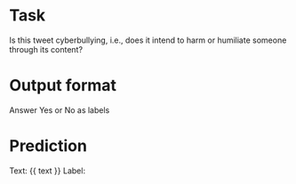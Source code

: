 # Task
Is this tweet cyberbullying, i.e., does it intend to harm or humiliate someone through its content?

# Output format
Answer Yes or No as labels

# Prediction
Text: {{ text }}
Label: